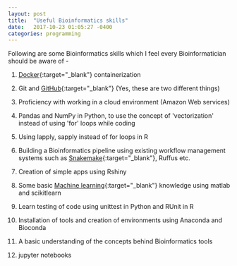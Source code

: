 ```yaml
---
layout: post
title:  "Useful Bioinformatics skills"
date:   2017-10-23 01:05:27 -0400
categories: programming
---
```

Following are some Bioinformatics skills which I feel every Bioinformatician should be aware of -

1. [Docker](https://docker-curriculum.com/){:target="_blank"} containerization

2. Git and [GitHub](https://guides.github.com/activities/hello-world/){:target="_blank"} (Yes, these are two different things)

3. Proficiency with working in a cloud environment (Amazon Web services)

4. Pandas and NumPy in Python, to use the concept of 'vectorization' instead of using 'for' loops while coding

5. Using lapply, sapply instead of for loops in R

6. Building a Bioinformatics pipeline using existing workflow management systems such as [Snakemake](http://slowkow.com/notes/snakemake-tutorial/){:target="_blank"}, Ruffus etc.

7. Creation of simple apps using Rshiny

8. Some basic [Machine learning](https://www.coursera.org/learn/machine-learning){:target="_blank"} knowledge using matlab and scikitlearn

9. Learn testing of code using unittest in Python and RUnit in R

10. Installation of tools and creation of environments using Anaconda and Bioconda

11. A basic understanding of the concepts behind Bioinformatics tools

12. jupyter notebooks

